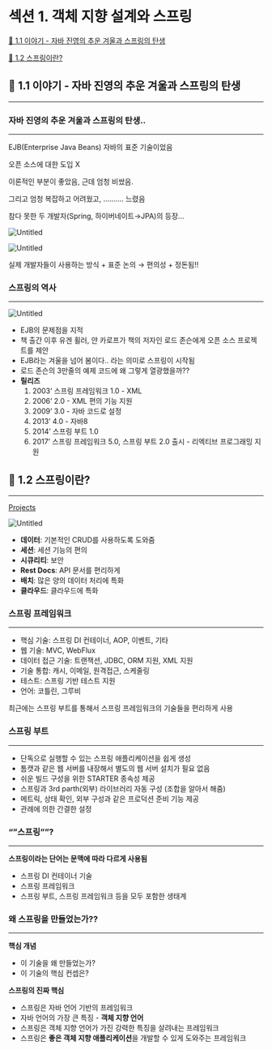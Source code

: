# 섹션 1. 객체 지향 설계와 스프링

[📌 1.1 이야기 - 자바 진영의 추운 겨울과 스프링의 탄생](https://www.notion.so/1-1-ff889cba6503470291d2d0a75f89a8b8) 

[📌 1.2 스프링이란? ](https://www.notion.so/1-2-5dfce2528aef4b76943f12e2c13e2d0f) 

## 📌 1.1 이야기 - 자바 진영의 추운 겨울과 스프링의 탄생

---

### 자바 진영의 추운 겨울과 스프링의 탄생..

---

EJB(Enterprise Java Beans) 자바의 표준 기술이었음

오픈 소스에 대한 도입 X

이론적인 부분이 좋았음, 근데 엄청 비쌌음. 

그리고 엄청 복잡하고 어려웠고, ………. 느렸음

참다 못한 두 개발자(Spring, 하이버네이트→JPA)의 등장…

![Untitled](%E1%84%89%E1%85%A6%E1%86%A8%E1%84%89%E1%85%A7%E1%86%AB%201%20%E1%84%80%E1%85%A2%E1%86%A8%E1%84%8E%E1%85%A6%20%E1%84%8C%E1%85%B5%E1%84%92%E1%85%A3%E1%86%BC%20%E1%84%89%E1%85%A5%E1%86%AF%E1%84%80%E1%85%A8%E1%84%8B%E1%85%AA%20%E1%84%89%E1%85%B3%E1%84%91%E1%85%B3%E1%84%85%E1%85%B5%E1%86%BC%20786c763dbd724c4b9e2fb02f60e97efe/Untitled.png)

![Untitled](%E1%84%89%E1%85%A6%E1%86%A8%E1%84%89%E1%85%A7%E1%86%AB%201%20%E1%84%80%E1%85%A2%E1%86%A8%E1%84%8E%E1%85%A6%20%E1%84%8C%E1%85%B5%E1%84%92%E1%85%A3%E1%86%BC%20%E1%84%89%E1%85%A5%E1%86%AF%E1%84%80%E1%85%A8%E1%84%8B%E1%85%AA%20%E1%84%89%E1%85%B3%E1%84%91%E1%85%B3%E1%84%85%E1%85%B5%E1%86%BC%20786c763dbd724c4b9e2fb02f60e97efe/Untitled%201.png)

실제 개발자들이 사용하는 방식 + 표준 논의 → 편의성 + 정돈됨!!

### 스프링의 역사

---

![Untitled](%E1%84%89%E1%85%A6%E1%86%A8%E1%84%89%E1%85%A7%E1%86%AB%201%20%E1%84%80%E1%85%A2%E1%86%A8%E1%84%8E%E1%85%A6%20%E1%84%8C%E1%85%B5%E1%84%92%E1%85%A3%E1%86%BC%20%E1%84%89%E1%85%A5%E1%86%AF%E1%84%80%E1%85%A8%E1%84%8B%E1%85%AA%20%E1%84%89%E1%85%B3%E1%84%91%E1%85%B3%E1%84%85%E1%85%B5%E1%86%BC%20786c763dbd724c4b9e2fb02f60e97efe/Untitled%202.png)

- EJB의 문제점을 지적
- 책 출간 이후 유겐 휠러, 얀 카로프가 책의 저자인 로드 존슨에게 오픈 소스 프로젝트를 제안
- EJB라는 겨울을 넘어 봄이다.. 라는 의미로 스프링이 시작됨
- 로드 존슨의 3만줄의 예제 코드에 왜 그렇게 열광했을까??
- **릴리즈**
    1. 2003’ 스프링 프레임워크 1.0 - XML
    2. 2006’ 2.0 - XML 편의 기능 지원
    3. 2009’ 3.0 - 자바 코드로 설정
    4. 2013’ 4.0 - 자바8
    5. 2014’ 스프링 부트 1.0 
    6. 2017’ 스프링 프레임워크 5.0, 스프링 부트 2.0 출시 - 리엑티브 프로그래밍 지원

## 📌 1.2 스프링이란?

---

[Projects](https://spring.io/projects)

![Untitled](%E1%84%89%E1%85%A6%E1%86%A8%E1%84%89%E1%85%A7%E1%86%AB%201%20%E1%84%80%E1%85%A2%E1%86%A8%E1%84%8E%E1%85%A6%20%E1%84%8C%E1%85%B5%E1%84%92%E1%85%A3%E1%86%BC%20%E1%84%89%E1%85%A5%E1%86%AF%E1%84%80%E1%85%A8%E1%84%8B%E1%85%AA%20%E1%84%89%E1%85%B3%E1%84%91%E1%85%B3%E1%84%85%E1%85%B5%E1%86%BC%20786c763dbd724c4b9e2fb02f60e97efe/Untitled%203.png)

- **데이터**: 기본적인 CRUD를 사용하도록 도와줌
- **세션**: 세션 기능의 편의
- **시큐리티**: 보안
- **Rest Docs**: API 문서를 편리하게
- **배치**: 많은 양의 데이터 처리에 특화
- **클라우드**: 클라우드에 특화

### 스프링 프레임워크

---

- 핵심 기술: 스프링 DI 컨테이너, AOP, 이벤트, 기타
- 웹 기술: MVC, WebFlux
- 데이터 접근 기술: 트랜잭션, JDBC, ORM 지원, XML 지원
- 기술 통합: 캐시, 이메일, 원격접근, 스케줄링
- 테스트: 스프링 기반 테스트 지원
- 언어: 코틀린, 그루비

최근에는 스프링 부트를 통해서 스프링 프레임워크의 기술들을 편리하게 사용

### 스프링 부트

---

- 단독으로 실행할 수 있는 스프링 애플리케이션을 쉽게 생성
- 톰캣과 같은 웹 서버를 내장해서 별도의 웹 서버 설치가 필요 없음
- 쉬운 빌드 구성을 위한 STARTER 종속성 제공
- 스프링과 3rd parth(외부) 라이브러리 자동 구성 (조합을 알아서 해줌)
- 메트릭, 상태 확인, 외부 구성과 같은 프로덕션 준비 기능 제공
- 관례에 의한 간결한 설정

### “”스프링””?

---

**스프링이라는 단어는 문맥에 따라 다르게 사용됨**

- 스프링 DI 컨테이너 기술
- 스프링 프레임워크
- 스프링 부트, 스프링 프레임워크 등을 모두 포함한 생태계

### 왜 스프링을 만들었는가??

---

**핵심 개념**

- 이 기술을 왜 만들었는가?
- 이 기술의 핵심 컨셉은?

****************************************스프링의 진짜 핵심****************************************

- 스프링은 자바 언어 기반의 프레임워크
- 자바 언어의 가장 큰 특징 - **객체 지향 언어**
- 스프링은 객체 지향 언어가 가진 강력한 특징을 살려내는 프레임워크
- 스프링은 **좋은 객체 지향 애플리케이션**을 개발할 수 있게 도와주는 프레임워크